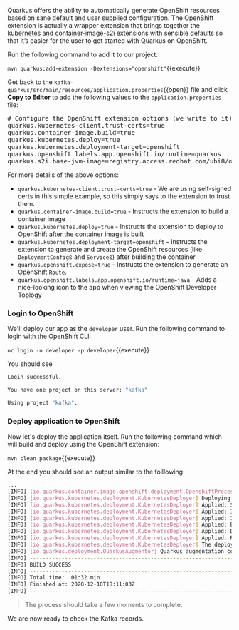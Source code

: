Quarkus offers the ability to automatically generate OpenShift resources based on sane default and user supplied configuration. The OpenShift extension is actually a wrapper extension that brings together the [kubernetes](https://quarkus.io/guides/deploying-to-kubernetes) and [container-image-s2i](https://quarkus.io/guides/container-image#s2i) extensions with sensible defaults so that it’s easier for the user to get started with Quarkus on OpenShift.

Run the following command to add it to our project:

`mvn quarkus:add-extension -Dextensions="openshift"`{{execute}}

Get back to the `kafka-quarkus/src/main/resources/application.properties`{{open}} file and click **Copy to Editor** to add the following values to the `application.properties` file:

<pre class="file" data-filename="./kafka-quarkus/src/main/resources/application.properties" data-target="append">
# Configure the OpenShift extension options (we write to it)
quarkus.kubernetes-client.trust-certs=true
quarkus.container-image.build=true
quarkus.kubernetes.deploy=true
quarkus.kubernetes.deployment-target=openshift
quarkus.openshift.labels.app.openshift.io/runtime=quarkus
quarkus.s2i.base-jvm-image=registry.access.redhat.com/ubi8/openjdk-8
</pre>

For more details of the above options:

* `quarkus.kubernetes-client.trust-certs=true` - We are using self-signed certs in this simple example, so this simply says to the extension to trust them.
* `quarkus.container-image.build=true` - Instructs the extension to build a container image
* `quarkus.kubernetes.deploy=true` - Instructs the extension to deploy to OpenShift after the container image is built
* `quarkus.kubernetes.deployment-target=openshift` - Instructs the extension to generate and create the OpenShift resources (like `DeploymentConfig`s and `Service`s) after building the container
* `quarkus.openshift.expose=true` - Instructs the extension to generate an OpenShift `Route`.
* `quarkus.openshift.labels.app.openshift.io/runtime=java` - Adds a nice-looking icon to the app when viewing the OpenShift Developer Toplogy

### Login to OpenShift

We'll deploy our app as the `developer` user. Run the following command to login with the OpenShift CLI:

`oc login -u developer -p developer`{{execute}}

You should see

```sh
Login successful.

You have one project on this server: "kafka"

Using project "kafka".
```

### Deploy application to OpenShift

Now let's deploy the application itself. Run the following command which will build and deploy using the OpenShift extension:

`mvn clean package`{{execute}}

At the end you should see an output similar to the folllowing:

```sh
...
[INFO] [io.quarkus.container.image.openshift.deployment.OpenshiftProcessor] Push successful
[INFO] [io.quarkus.kubernetes.deployment.KubernetesDeployer] Deploying to openshift server: https://openshift:6443/ in namespace: kafka.
[INFO] [io.quarkus.kubernetes.deployment.KubernetesDeployer] Applied: Service kafka-quarkus.
[INFO] [io.quarkus.kubernetes.deployment.KubernetesDeployer] Applied: ImageStream kafka-quarkus.
[INFO] [io.quarkus.kubernetes.deployment.KubernetesDeployer] Applied: ImageStream openjdk-11.
[INFO] [io.quarkus.kubernetes.deployment.KubernetesDeployer] Applied: BuildConfig kafka-quarkus.
[INFO] [io.quarkus.kubernetes.deployment.KubernetesDeployer] Applied: DeploymentConfig kafka-quarkus.
[INFO] [io.quarkus.kubernetes.deployment.KubernetesDeployer] Applied: Route kafka-quarkus.
[INFO] [io.quarkus.kubernetes.deployment.KubernetesDeployer] The deployed application can be accessed at: http://kafka-quarkus-kafka.2886795273-80-host19nc.environments.katacoda.com
[INFO] [io.quarkus.deployment.QuarkusAugmentor] Quarkus augmentation completed in 87529ms
[INFO] ------------------------------------------------------------------------
[INFO] BUILD SUCCESS
[INFO] ------------------------------------------------------------------------
[INFO] Total time:  01:32 min
[INFO] Finished at: 2020-12-10T18:11:03Z
[INFO] ------------------------------------------------------------------------
```

>The process should take a few moments to complete.

We are now ready to check the Kafka records.
